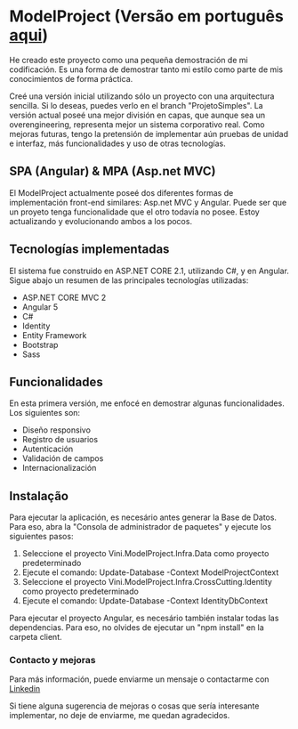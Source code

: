 ﻿# ModelProject (Versão em português [aqui](README.md))

He creado este proyecto como una pequeña demostración de mi codificación.
Es una forma de demostrar tanto mi estilo como parte de mis conocimientos de forma práctica.

Creé una versión inicial utilizando sólo un proyecto con una arquitectura sencilla. Si lo deseas, puedes verlo en el branch "ProjetoSimples".
La versión actual poseé una mejor división en capas, que aunque sea un overengineering, representa mejor un sistema corporativo real.
Como mejoras futuras, tengo la pretensión de implementar aún pruebas de unidad e interfaz, más funcionalidades y uso de otras tecnologías.

## SPA (Angular) & MPA (Asp.net MVC)

El ModelProject actualmente poseé dos diferentes formas de implementación front-end similares: Asp.net MVC y Angular.
Puede ser que un proyeto tenga funcionalidade que el otro todavía no posee. Estoy actualizando y evolucionando ambos a los pocos.

## Tecnologías implementadas

El sistema fue construido en ASP.NET CORE 2.1, utilizando C#, y en Angular.
Sigue abajo un resumen de las principales tecnologías utilizadas:

* ASP.NET CORE MVC 2
* Angular 5
* C#
* Identity
* Entity Framework
* Bootstrap
* Sass

## Funcionalidades

En esta primera versión, me enfocé en demostrar algunas funcionalidades. Los siguientes son:

* Diseño responsivo
* Registro de usuarios
* Autenticación
* Validación de campos
* Internacionalización

## Instalação

Para ejecutar la aplicación, es necesário antes generar la Base de Datos. Para eso, abra la "Consola de administrador de paquetes" y ejecute los siguientes pasos:
1. Seleccione el proyecto Vini.ModelProject.Infra.Data como proyecto predeterminado
2. Ejecute el comando: Update-Database -Context ModelProjectContext
3. Seleccione el proyecto Vini.ModelProject.Infra.CrossCutting.Identity como proyecto predeterminado
4. Ejecute el comando: Update-Database -Context IdentityDbContext

Para ejecutar el proyecto Angular, es necesário también instalar todas las dependencias. Para eso, no olvides de ejecutar un "npm install" en la carpeta client. 

### Contacto y mejoras

Para más información, puede enviarme un mensaje o contactarme con [Linkedin](https://www.linkedin.com/in/vinicius-bastos/)

Si tiene alguna sugerencia de mejoras o cosas que sería interesante implementar, no deje de enviarme, me quedan agradecidos.
